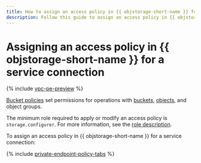 ```yaml
---
title: How to assign an access policy in {{ objstorage-short-name }} for a {{ vpc-full-name }} service connection
description: Follow this guide to assign an access policy in {{ objstorage-short-name }} for a service connection.
---
```


# Assigning an access policy in {{ objstorage-short-name }} for a service connection

{% include [vpc-pe-preview](../../_includes/vpc/pe-preview.md) %}


[Bucket policies](../../storage/concepts/policy.md) set permissions for operations with [buckets](../../storage/concepts/bucket.md), [objects](../../storage/concepts/object.md), and object groups.

The minimum role required to apply or modify an access policy is `storage.configurer`. For more information, see the [role description](../../storage/security/index.md#storage-configurer).

To assign an access policy in {{ objstorage-short-name }} for a service connection:

{% include [private-endpoint-policy-tabs](../../_includes/storage/private-endpoint-policy-tabs.md) %}
